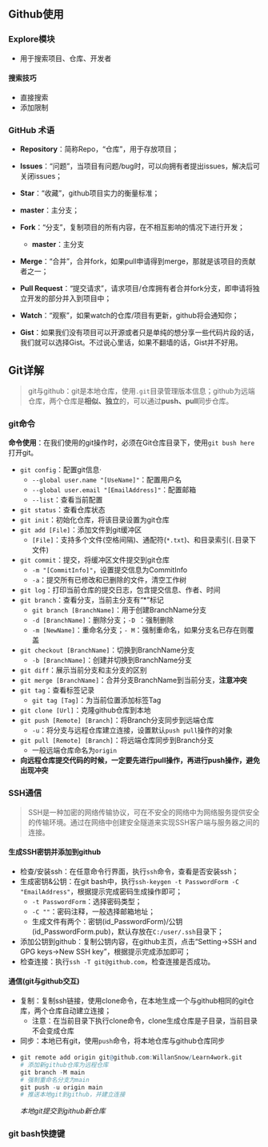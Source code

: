 ## Github使用

### **Explore模块**

- 用于搜索项目、仓库、开发者
  
#### 搜索技巧

- 直接搜索
- 添加限制

### GitHub 术语

- **Repository**：简称Repo，“仓库”，用于存放项目；

- **Issues**：“问题”，当项目有问题/bug时，可以向拥有者提出issues，解决后可关闭issues；

- **Star**：“收藏”，github项目实力的衡量标准；

- **master**：主分支；

- **Fork**：“分支”，复制项目的所有内容，在不相互影响的情况下进行开发；
  - **master**：主分支

- **Merge**：“合并”，合并fork，如果pull申请得到merge，那就是该项目的贡献者之一；

- **Pull Request**：“提交请求”，请求项目/仓库拥有者合并fork分支，即申请将独立开发的部分并入到项目中；

- **Watch**：“观察”，如果watch的仓库/项目有更新，github将会通知你；

- **Gist**：如果我们没有项目可以开源或者只是单纯的想分享一些代码片段的话，我们就可以选择Gist。不过说心里话，如果不翻墙的话，Gist并不好用。

## Git详解

> git与github：git是本地仓库，使用`.git`目录管理版本信息；github为远端仓库，两个仓库是**相似、独立**的，可以通过**push、pull**同步仓库。

### git命令

**命令使用**：在我们使用的git操作时，必须在Git仓库目录下，使用`git bush here`打开git。

- `git config`：配置git信息·
  - `--global user.name "[UseName]"`：配置用户名
  - `--global user.email "[EmailAddress]"`：配置邮箱
  - `--list`：查看当前配置
- `git status`：查看仓库状态
- `git init`：初始化仓库，将该目录设置为git仓库
- `git add [File]`：添加文件到git缓冲区
  - `[File]`：支持多个文件(空格间隔)、通配符(`*.txt`)、和目录索引(`.`目录下文件)
- `git commit`：提交，将缓冲区文件提交到git仓库
  - `-m "[CommitInfo]"`，设置提交信息为CommitInfo
  - `-a`：提交所有已修改和已删除的文件，清空工作树
- `git log`：打印当前仓库的提交日志，包含提交信息、作者、时间
- `git branch`：查看分支，当前主分支有“*”标记
  - `git branch [BranchName]`：用于创建BranchName分支
  - `-d [BranchName]`：删除分支；`-D `：强制删除
  - `-m [NewName]`：重命名分支；`- M`：强制重命名，如果分支名已存在则覆盖
- `git checkout [BranchName]`：切换到BranchName分支
  - `-b [BranchName]`：创建并切换到BranchName分支
- `git diff`：展示当前分支和主分支的区别
- `git merge [BranchName]`：合并分支BranchName到当前分支，**注意冲突**
- `git tag`：查看标签记录
  - `git tag [Tag]`：为当前位置添加标签Tag
- `git clone [Url]`：克隆github仓库到本地
- `git push [Remote] [Branch]`：将Branch分支同步到远端仓库
  - `-u`：将分支与远程仓库建立连接，设置默认`push pull`操作的对象
- `git pull [Remote] [Branch]`：将远端仓库同步到Branch分支
  - 一般远端仓库命名为`origin`
- **向远程仓库提交代码的时候，一定要先进行pull操作，再进行push操作，避免出现冲突**

### SSH通信

> SSH是一种加密的网络传输协议，可在不安全的网络中为网络服务提供安全的传输环境。通过在网络中创建安全隧道来实现SSH客户端与服务器之间的连接。

#### 生成SSH密钥并添加到github

- 检查/安装ssh：在任意命令行界面，执行`ssh`命令，查看是否安装ssh；
- 生成密钥&公钥：在git bash中，执行`ssh-keygen -t PasswordForm -C "EmailAddress"`，根据提示完成密码生成操作即可；
  - `-t PasswordForm`：选择密码类型；
  - `-C ""`：密码注释，一般选择邮箱地址；
  - 生成文件有两个：密钥(id_PasswordForm)/公钥(id_PasswordForm.pub)，默认存放在`C:/user/.ssh`目录下；
- 添加公钥到github：复制公钥内容，在github主页，点击“Setting->SSH and GPG keys->New SSH key”，根据提示完成添加即可；
- 检查连接：执行`ssh -T git@github.com`，检查连接是否成功。

#### 通信(git与github交互)

- 复制：复制ssh链接，使用clone命令，在本地生成一个与github相同的git仓库，两个仓库自动建立连接；
  - 注意：在当前目录下执行clone命令，clone生成仓库是子目录，当前目录不会变成仓库
- 同步：本地已有git，使用`push`命令，将本地仓库与github仓库同步
- ```r
  git remote add origin git@github.com:WillanSnow/Learn4work.git
  # 添加新github仓库为远程仓库
  git branch -M main
  # 强制重命名分支为main
  git push -u origin main
  # 推送本地git到github，并建立连接
  ```
  *本地git提交到github新仓库*


### **git bash**快捷键
